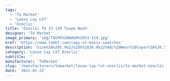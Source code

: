 ```yaml
---
tags:
  - 'To Market'
  - 'Loose Lay LVT'
  - 'Ozoclic'
title: 'Ozoclic Tm 33-119 Taupe Wash'
designer: 'To Market'
image_primary: 'img/TAUPE%20WASH%2033-119.jpg'
href: 'https://www.tomkt.com/copy-of-basix-swatches'
description: 'Size%3A%205.9%22%20X%2036.8%22%A0/%20Wear%20layer%3A%20.5mm%20%2820mil%29%20/%20Edge%3A%20Square%20/%20Thickness%3A%205.0mm%20%3D%A04.0mm%20Vinyl%20Top%20+%201.0mm%20AcoustX%20Sound%20Absorbing%20Backing%20/%20Sq.ft/Ctn%3A%2021%20/%20Installation%3A%20Snap%20%26%20Click'
category: 'Loose Lay LVT Ozoclic'
subtitle: ''
manufacturer: 'ToMarket'
slug: '/manufacturers/tomarket/loose-lay-lvt-ozoclic/to-market-ozoclic-tm-33-119-taupe-wash'
date: '2021-02-22'
---
```

